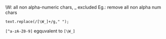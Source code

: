 
\W: all non alpha-numeric chars, _ excluded
Eg.: remove all non alpha num chars

```
text.replace(/[\W_]+/g," ");
```
```[^a-zA-Z0-9]``` egquvalent to ```[\W_]```
